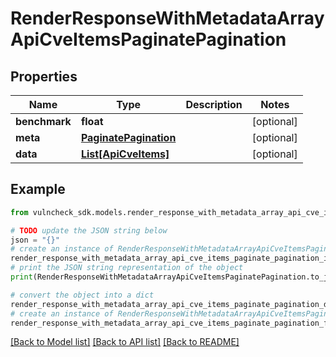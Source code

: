 # RenderResponseWithMetadataArrayApiCveItemsPaginatePagination


## Properties

Name | Type | Description | Notes
------------ | ------------- | ------------- | -------------
**benchmark** | **float** |  | [optional] 
**meta** | [**PaginatePagination**](PaginatePagination.md) |  | [optional] 
**data** | [**List[ApiCveItems]**](ApiCveItems.md) |  | [optional] 

## Example

```python
from vulncheck_sdk.models.render_response_with_metadata_array_api_cve_items_paginate_pagination import RenderResponseWithMetadataArrayApiCveItemsPaginatePagination

# TODO update the JSON string below
json = "{}"
# create an instance of RenderResponseWithMetadataArrayApiCveItemsPaginatePagination from a JSON string
render_response_with_metadata_array_api_cve_items_paginate_pagination_instance = RenderResponseWithMetadataArrayApiCveItemsPaginatePagination.from_json(json)
# print the JSON string representation of the object
print(RenderResponseWithMetadataArrayApiCveItemsPaginatePagination.to_json())

# convert the object into a dict
render_response_with_metadata_array_api_cve_items_paginate_pagination_dict = render_response_with_metadata_array_api_cve_items_paginate_pagination_instance.to_dict()
# create an instance of RenderResponseWithMetadataArrayApiCveItemsPaginatePagination from a dict
render_response_with_metadata_array_api_cve_items_paginate_pagination_from_dict = RenderResponseWithMetadataArrayApiCveItemsPaginatePagination.from_dict(render_response_with_metadata_array_api_cve_items_paginate_pagination_dict)
```
[[Back to Model list]](../README.md#documentation-for-models) [[Back to API list]](../README.md#documentation-for-api-endpoints) [[Back to README]](../README.md)


